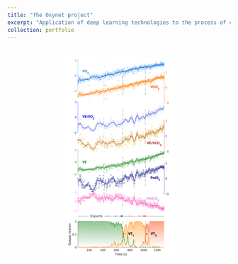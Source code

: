 ```yaml
---
title: "The Oxynet project"
excerpt: "Application of deep learning technologies to the process of cardiopulmonary exercise tests <br/><img src='/images/oxynet.png' style='width: 50%;'>"
collection: portfolio
---
```


<div style="margin-top: 20px;"></div>

 <br/><img src='/images/oxynet.png' style='display: block; margin-left: auto; margin-right: auto; width: 50%;'>
